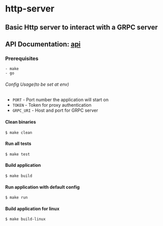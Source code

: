 # http-server
## Basic Http server to interact with a GRPC server

## API Documentation: [api](api)

### Prerequisites
    - make
    - go

###### Config Usage(to be set at env)

- `PORT` -  Port number the application will start on
- `TOKEN` - Token for proxy authentication
- `GRPC_URI` - Host and port for GRPC server

#### Clean binaries
```shell
$ make clean
```

#### Run all tests
```shell
$ make test
```

#### Build application
```shell
$ make build
```

#### Run application with default config
```shell
$ make run
```

#### Build application for linux
```shell
$ make build-linux
```
